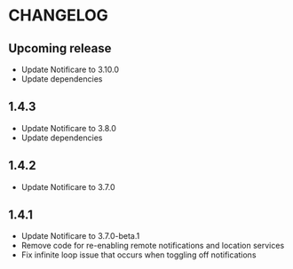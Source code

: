 # CHANGELOG

## Upcoming release

- Update Notificare to 3.10.0
- Update dependencies

## 1.4.3

- Update Notificare to 3.8.0
- Update dependencies

## 1.4.2

- Update Notificare to 3.7.0

## 1.4.1

- Update Notificare to 3.7.0-beta.1
- Remove code for re-enabling remote notifications and location services
- Fix infinite loop issue that occurs when toggling off notifications
